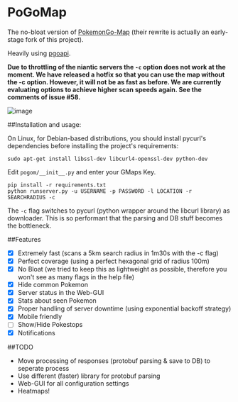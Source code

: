 # PoGoMap
The no-bloat version of [PokemonGo-Map](https://github.com/AHAAAAAAA/PokemonGo-Map) (their rewrite is actually an early-stage fork of this project).

Heavily using [pgoapi](https://github.com/tejado/pgoapi). 

**Due to throttling of the niantic servers the `-c` option does not work at the moment. We have released a hotfix so that you can use the map without the -c option. However, it will not be as fast as before. We are currently evaluating options to achieve higher scan speeds again. See the comments of issue #58.**


![image](https://cloud.githubusercontent.com/assets/1723176/17143769/c5db3a80-5354-11e6-85d9-ba664e293cfc.png)

##Installation and usage:

On Linux, for Debian-based distributions, you should install pycurl's dependencies before installing the project's requirements:

`sudo apt-get install libssl-dev libcurl4-openssl-dev python-dev`

Edit `pogom/__init__.py` and enter your GMaps Key.

```
pip install -r requirements.txt
python runserver.py -u USERNAME -p PASSWORD -l LOCATION -r SEARCHRADIUS -c
```
The `-c` flag switches to pycurl (python wrapper around the libcurl library) as downloader. This is so performant that the parsing and DB stuff becomes the bottleneck. 


##Features
- [x] Extremely fast (scans a 5km search radius in 1m30s with the -c flag)
- [x] Perfect coverage (using a perfect hexagonal grid of radius 100m)
- [x] No Bloat (we tried to keep this as lightweight as possible, therefore you won't see as many flags in the help file)
- [x] Hide common Pokemon
- [x] Server status in the Web-GUI
- [x] Stats about seen Pokemon
- [x] Proper handling of server downtime (using exponential backoff strategy)
- [x] Mobile friendly
- [ ] Show/Hide Pokestops
- [x] Notifications

##TODO
 - Move processing of responses (protobuf parsing & save to DB) to seperate process
 - Use different (faster) library for protobuf parsing
 - Web-GUI for all configuration settings
 - Heatmaps!
